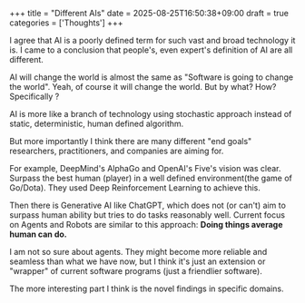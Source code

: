 +++
title = "Different AIs"
date = 2025-08-25T16:50:38+09:00
draft = true
categories = ['Thoughts']
+++

I agree that AI is a poorly defined term for such vast and broad technology it is. I came to a conclusion that people's, even expert's definition of AI are all different. 

AI will change the world is almost the same as "Software is going to change the world".
Yeah, of course it will change the world. But by what? How? Specifically ?

AI is more like a branch of technology using stochastic approach instead of static, deterministic, human defined algorithm.

But more importantly I think there are many different "end goals" researchers, practitioners, and companies are aiming for.

For example, DeepMind's AlphaGo and OpenAI's Five's vision was clear. Surpass the best human (player) in a well defined environment(the game of Go/Dota). They used Deep Reinforcement Learning to achieve this.

Then there is Generative AI like ChatGPT, which does not (or can't) aim to surpass human ability but tries to do tasks reasonably well. Current focus on Agents and Robots are similar to this approach: **Doing things average human can do.** 

I am not so sure about agents. They might become more reliable and seamless than what we have now, but I think it's just an extension or "wrapper" of current software programs (just a friendlier software).

The more interesting part I think is the novel findings in specific domains.